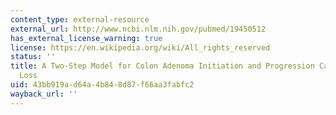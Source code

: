 ```yaml
---
content_type: external-resource
external_url: http://www.ncbi.nlm.nih.gov/pubmed/19450512
has_external_license_warning: true
license: https://en.wikipedia.org/wiki/All_rights_reserved
status: ''
title: A Two-Step Model for Colon Adenoma Initiation and Progression Caused by APC
  Loss
uid: 43bb919a-d64a-4b84-8d87-f66aa3fabfc2
wayback_url: ''
---
```

